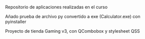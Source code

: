 Repositorio de aplicaciones realizadas en el curso 

Añado prueba de archivo py convertido a exe (Calculator.exe) con pyinstaller

Proyecto de tienda Gaming v3, con QCombobox y stylesheet QSS
